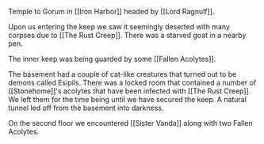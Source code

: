 Temple to Gorum in [[Iron Harbor]] headed by [[Lord Ragnulf]].

Upon us entering the keep we saw it seemingly deserted with many corpses due to [[The Rust Creep]]. There was a starved goat in a nearby pen. 

The inner keep was being guarded by some [[Fallen Acolytes]]. 

The basement had a couple of cat-like creatures that turned out to be demons called Esipils. There was a locked room that contained a number of [[Stonehome]]'s acolytes that have been infected with [[The Rust Creep]]. We left them for the time being until we have secured the keep. A natural tunnel led off from the basement into darkness.

On the second floor we encountered [[Sister Vanda]] along with two Fallen Acolytes. 